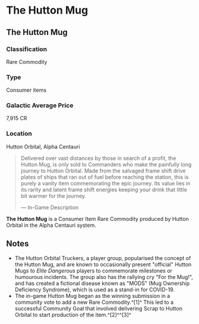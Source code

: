 # The Hutton Mug
## The Hutton Mug

		

### Classification

Rare Commodity

### Type

Consumer items

### Galactic Average Price

7,915 CR

### Location

Hutton Orbital, Alpha Centauri

> 
> 
> Delivered over vast distances by those in search of a profit, the Hutton Mug, is only sold to Commanders who make the painfully long journey to Hutton Orbital. Made from the salvaged frame shift drive plates of ships that ran out of fuel before reaching the station, this is purely a vanity item commemorating the epic journey. Its value lies in its rarity and latent frame shift energies keeping your drink that little bit warmer for the journey.
> 
> 
> — In-Game Description
> 

**The Hutton Mug** is a Consumer Item Rare Commodity produced by Hutton Orbital in the Alpha Centauri system.

## Notes

- The Hutton Orbital Truckers, a player group, popularised the concept of the Hutton Mug, and are known to occasionally present "official" Hutton Mugs to *Elite Dangerous* players to commemorate milestones or humourous incidents. The group also has the rallying cry "For the Mug!", and has created a fictional disease known as "MODS" (Mug Ownership Deficiency Syndrome), which is used as a stand-in for COVID-19.
- The in-game Hutton Mug began as the winning submission in a community vote to add a new Rare Commodity.^[1]^ This led to a successful Community Goal that involved delivering Scrap to Hutton Orbital to start production of the item.^[2]^^[3]^